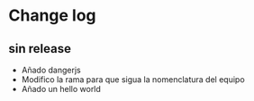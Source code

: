 # Change log

## sin release

- Añado dangerjs
- Modifico la rama para que sigua la nomenclatura del equipo
- Añado un hello world